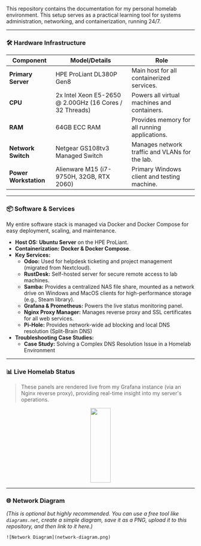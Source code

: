 
This repository contains the documentation for my personal homelab environment. This setup serves as a practical learning tool for systems administration, networking, and containerization, running 24/7.

</div>

---

### 🛠️ Hardware Infrastructure

| Component         | Model/Details                                       | Role                                           |
| ----------------- | --------------------------------------------------- | ---------------------------------------------- |
| **Primary Server** | HPE ProLiant DL380P Gen8                            | Main host for all containerized services.      |
| **CPU** | 2x Intel Xeon E5-2650 @ 2.00GHz (16 Cores / 32 Threads) | Powers all virtual machines and containers.    |
| **RAM** | 64GB ECC RAM                                        | Provides memory for all running applications.  |
| **Network Switch** | Netgear GS108tv3 Managed Switch                     | Manages network traffic and VLANs for the lab. |
| **Power Workstation** | Alienware M15 (i7-9750H, 32GB, RTX 2060)            | Primary Windows client and testing machine.    |

---

### 📦 Software & Services

My entire software stack is managed via Docker and Docker Compose for easy deployment, scaling, and maintenance.

* **Host OS:** **Ubuntu Server** on the HPE ProLiant.
* **Containerization:** **Docker & Docker Compose**.
* **Key Services:**
    * **Odoo:** Used for helpdesk ticketing and project management (migrated from Nextcloud).
    * **RustDesk:** Self-hosted server for secure remote access to lab machines.
    * **Samba:** Provides a centralized NAS file share, mounted as a network drive on Windows and MacOS clients for high-performance storage (e.g., Steam library).
    * **Grafana & Prometheus:** Powers the live status monitoring panel.
    * **Nginx Proxy Manager:** Manages reverse proxy and SSL certificates for all web services.
    * **Pi-Hole:** Provides network-wide ad blocking and local DNS resolution (Split-Brain DNS)
* **Troubleshooting Case Studies:**
    * **Case Study:**<a href="#" style="text-decoration: none"> Solving a Complex DNS Resolution Issue in a Homelab Environment</a>

---

### 📊 Live Homelab Status

> These panels are rendered live from my Grafana instance (via an Nginx reverse proxy), providing real-time insight into my server's operations.

<div align="center">
   <img src="https://grafana.infernalaquatics.com/d-solo/rYdddlPWk/node-exporter-full?orgId=1&timezone=browser&var-DS_PROMETHEUS=fesnonlifxblse&var-job=node_exporter&var-nodename=0754f63de7f6&var-node=node_exporter:9100&var-diskdevices=%5Ba-z%5D%2B%7Cnvme%5B0-9%5D%2Bn%5B0-9%5D%2B%7Cmmcblk%5B0-9%5D%2B&refresh=1m&panelId=20&__feature.dashboardSceneSolo" width="33%" height="200" frameborder="0">
</div>

---

### 🌐 Network Diagram

*(This is optional but highly recommended. You can use a free tool like `diagrams.net`, create a simple diagram, save it as a PNG, upload it to this repository, and then link to it here.)*

`![Network Diagram](network-diagram.png)`
